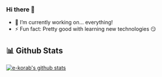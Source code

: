 ### Hi there 👋

- 🔭 I’m currently working on... everything!
- ⚡ Fun fact: Pretty good with learning new technologies :smirk:

<h2>📊 Github Stats</h2>
<a href='https://github.com/e-korab/github-stats-transparent'></a>


[![e-korab's github stats](https://github-readme-stats.vercel.app/api?username=e-korab&count_private=true&include_all_commits=true&theme=transparent&show_icons=true&bg_color=00000000)](https://google.com)
